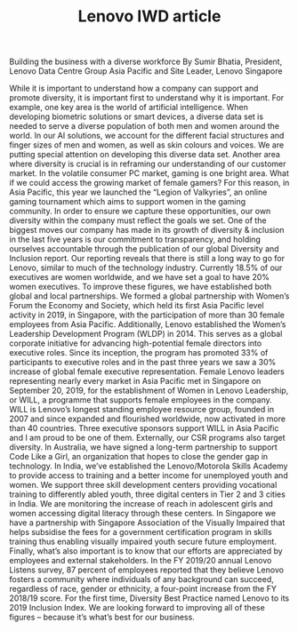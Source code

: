 ﻿---
layout: post
title:  Lenovo IWD article
permalink: /read/general/Lenovo-IWD-article
---
Building the business with a diverse workforce
By Sumir Bhatia, President, Lenovo Data Centre Group Asia Pacific and Site Leader, Lenovo Singapore 

While it is important to understand how a company can support and promote diversity, it is important first to understand why it is important. 
For example, one key area is the world of artificial intelligence. When developing biometric solutions or smart devices, a diverse data set is needed to serve a diverse population of both men and women around the world.  In our AI solutions, we account for the different facial structures and finger sizes of men and women, as well as skin colours and voices. We are putting special attention on developing this diverse data set.
Another area where diversity is crucial is in reframing our understanding of our customer market. In the volatile consumer PC market, gaming is one bright area. What if we could access the growing market of female gamers? For this reason, in Asia Pacific, this year we launched the “Legion of Valkyries”, an online gaming tournament which aims to support women in the gaming community.
In order to ensure we capture these opportunities, our own diversity within the company must reflect the goals we set. One of the biggest moves our company has made in its growth of diversity & inclusion in the last five years is our commitment to transparency, and holding ourselves accountable through the publication of our global Diversity and Inclusion report. 
Our reporting reveals that there is still a long way to go for Lenovo, similar to much of the technology industry. Currently 18.5% of our executives are women worldwide, and we have set a goal to have 20% women executives. 
To improve these figures, we have established both global and local partnerships. We formed a global partnership with Women’s Forum the Economy and Society, which held its first Asia Pacific level activity in 2019, in Singapore, with the participation of more than 30 female employees from Asia Pacific.
Additionally, Lenovo established the Women’s Leadership Development Program (WLDP) in 2014. This serves as a global corporate initiative for advancing high-potential female directors into executive roles. Since its inception, the program has promoted 33% of participants to executive roles and in the past three years we saw a 30% increase of global female executive representation. 
Female Lenovo leaders representing nearly every market in Asia Pacific met in Singapore on September 20, 2019, for the establishment of Women in Lenovo Leadership, or WILL, a programme that supports female employees in the company. WILL is Lenovo’s longest standing employee resource group, founded in 2007 and since expanded and flourished worldwide, now activated in more than 40 countries. Three executive sponsors support WILL in Asia Pacific and I am proud to be one of them.
Externally, our CSR programs also target diversity. In Australia, we have signed a long-term partnership to support Code Like a Girl, an organization that hopes to close the gender gap in technology. In India, we’ve established the Lenovo/Motorola Skills Academy to provide access to training and a better income for unemployed youth and women. We support three skill development centers providing vocational training to differently abled youth, three digital centers in Tier 2 and 3 cities in India.  We are monitoring the increase of reach in adolescent girls and women accessing digital literacy through these centers. In Singapore we have a partnership with Singapore Association of the Visually Impaired that helps subsidise the fees for a government certification program in skills training thus enabling visually impaired youth secure future employment.
Finally, what’s also important is to know that our efforts are appreciated by employees and external stakeholders. In the FY 2019/20 annual Lenovo Listens survey, 87 percent of employees reported that they believe Lenovo fosters a community where individuals of any background can succeed, regardless of race, gender or ethnicity, a four-point increase from the FY 2018/19 score. For the first time, Diversity Best Practice named Lenovo to its 2019 Inclusion Index. 
We are looking forward to improving all of these figures – because it’s what’s best for our business.
